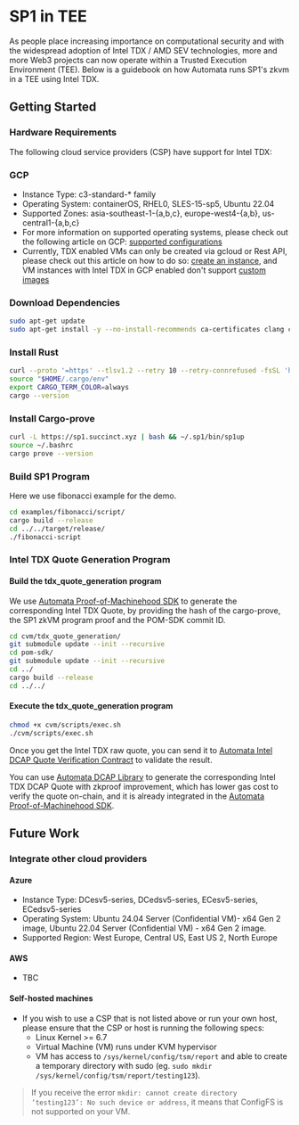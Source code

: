 # SP1 in TEE

As people place increasing importance on computational security and with the widespread adoption of Intel TDX / AMD SEV technologies, more and more Web3 projects can now operate within a Trusted Execution Environment (TEE). Below is a guidebook on how Automata runs SP1's zkvm in a TEE using Intel TDX.

## Getting Started

### Hardware Requirements
The following cloud service providers (CSP) have support for Intel TDX:

### GCP
- Instance Type: c3-standard-* family
- Operating System: containerOS, RHEL0, SLES-15-sp5, Ubuntu 22.04
- Supported Zones: asia-southeast-1-{a,b,c}, europe-west4-{a,b}, us-central1-{a,b,c} 
- For more information on supported operating systems, please check out the following article on GCP: [supported configurations](https://cloud.google.com/confidential-computing/confidential-vm/docs/supported-configurations#intel-tdx)
- Currently, TDX enabled VMs can only be created via gcloud or Rest API, please check out this article on how to do so: [create an instance](https://cloud.google.com/confidential-computing/confidential-vm/docs/create-a-confidential-vm-instance#gcloud), and VM instances with Intel TDX in GCP enabled don't support [custom images](https://cloud.google.com/confidential-computing/confidential-vm/docs/create-custom-confidential-vm-images)

### Download Dependencies
```bash
sudo apt-get update
sudo apt-get install -y --no-install-recommends ca-certificates clang curl libssl-dev pkg-config git dialog build-essential libtss2-dev
```

### Install Rust
```bash
curl --proto '=https' --tlsv1.2 --retry 10 --retry-connrefused -fsSL 'https://sh.rustup.rs' | sh -s -- -y
source "$HOME/.cargo/env"
export CARGO_TERM_COLOR=always
cargo --version
```

### Install Cargo-prove
```bash
curl -L https://sp1.succinct.xyz | bash && ~/.sp1/bin/sp1up
source ~/.bashrc
cargo prove --version
```

### Build SP1 Program
Here we use fibonacci example for the demo.
```bash
cd examples/fibonacci/script/
cargo build --release
cd ../../target/release/
./fibonacci-script
```

### Intel TDX Quote Generation Program

#### Build the tdx_quote_generation program
We use [Automata Proof-of-Machinehood SDK](https://github.com/automata-network/pom-sdk.git) to generate the corresponding Intel TDX Quote, by providing the hash of the cargo-prove, the SP1 zkVM program proof and the POM-SDK commit ID.
```bash
cd cvm/tdx_quote_generation/
git submodule update --init --recursive
cd pom-sdk/
git submodule update --init --recursive
cd ../
cargo build --release
cd ../../
```

#### Execute the tdx_quote_generation program
```bash
chmod +x cvm/scripts/exec.sh
./cvm/scripts/exec.sh
```
Once you get the Intel TDX raw quote, you can send it to [Automata Intel DCAP Quote Verification Contract](https://testnet-explorer.ata.network/address/0xefE368b17D137E86298eec8EbC5502fb56d27832?tab=read_contract) to validate the result.

You can use [Automata DCAP Library](https://github.com/automata-network/dcap-rs.git) to generate the corresponding Intel TDX DCAP Quote with zkproof improvement, which has lower gas cost to verify the quote on-chain, and it is already integrated in the [Automata Proof-of-Machinehood SDK](https://github.com/automata-network/pom-sdk.git).

## Future Work

### Integrate other cloud providers
#### Azure
- Instance Type: DCesv5-series, DCedsv5-series, ECesv5-series, ECedsv5-series
- Operating System:  Ubuntu 24.04 Server (Confidential VM)- x64 Gen 2 image, Ubuntu 22.04 Server (Confidential VM) - x64 Gen 2 image.
- Supported Region: West Europe, Central US, East US 2, North Europe
#### AWS
- TBC
#### Self-hosted machines
- If you wish to use a CSP that is not listed above or run your own host, please ensure that the CSP or host is running the following specs:
  - Linux Kernel >= 6.7
  - Virtual Machine (VM) runs under KVM hypervisor 
  - VM has access to `/sys/kernel/config/tsm/report` and able to create a temporary directory with sudo (eg. `sudo mkdir /sys/kernel/config/tsm/report/testing123`).
> If you receive the error `mkdir: cannot create directory ‘testing123’: No such device or address`, it means that ConfigFS is not supported on your VM.